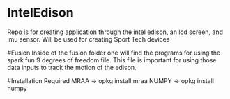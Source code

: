 # IntelEdison
Repo is for creating application through the intel edison, an lcd screen, and imu sensor. Will be used for creating Sport Tech devices


#Fusion 
Inside of the fusion folder one will find the programs for using the spark fun 9 degrees of freedom file. This file is important for using those data inputs to track the motion of the edison.  


#Installation Required
MRAA -> opkg install mraa 
NUMPY -> opkg install numpy

